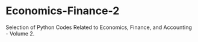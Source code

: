 # Economics-Finance-2
Selection of Python Codes Related to Economics, Finance, and Accounting - Volume 2.
